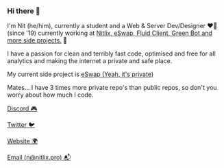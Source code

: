 
### Hi there 👋

I'm Nit (he/him), currently a student and a Web & Server Dev/Designer ❤️‍🔥 (since '19) currently working at [Nitlix, eSwap, Fluid Client, Green Bot and more side projects.](https://nitlix.pro) 🥳

I have a passion for clean and terribly fast code, optimised and free for all analytics and making the internet a private and safe place.

My current side project is [eSwap (Yeah, it's private)](https://eswap.pro)

Mates... I have 3 times more private repo's than public repos, so don't you worry about how much I code.

[Discord 🎮](https://discord.com/users/567641525706686474)

[Twitter 🐦](https://twitter.com/nitlixis)

[Website 🌍](https://nitlix.pro/)

[Email (n@nitlix.pro) 📬](mailto:n@nitlix.pro)
